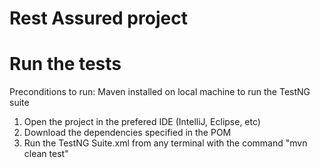 # Rest Assured project

# Run the tests
Preconditions to run:
Maven installed on local machine to run the TestNG suite
1. Open the project in the prefered IDE (IntelliJ, Eclipse, etc)
2. Download the dependencies specified in the POM
3. Run the TestNG Suite.xml from any terminal with the command "mvn clean test"  
